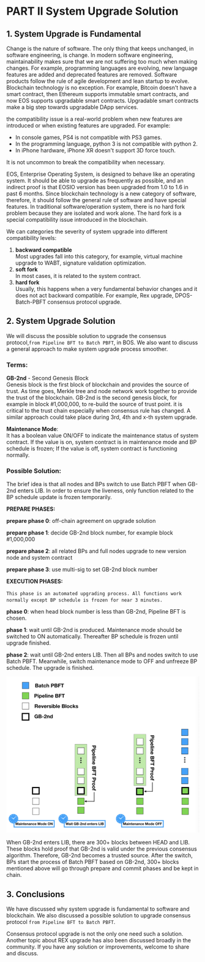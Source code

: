 # PART II  System Upgrade Solution
## 1. System Upgrade is Fundamental
Change is the nature of software. The only thing that keeps unchanged, in software engineering, is change. In modern software engineering, maintainability makes sure that we are not suffering too much when making changes. For example, programming languages are evolving, new language features are added and deprecated features are removed. Software products follow the rule of agile development and lean startup to evolve. Blockchain technology is no exception. For example, Bitcoin doesn't have a smart contract, then Ethereum supports immutable smart contracts, and now EOS supports upgradable smart contracts. Upgradable smart contracts make a big step towards upgradable DApp services.

the compatibility issue is a real-world problem when new features are introduced or when existing features are upgraded. For example:
- In console games, PS4 is not compatible with PS3 games.
- In the programming language, python 3 is not compatible with python 2.
- In iPhone hardware, iPhone XR doesn't support 3D force touch.

It is not uncommon to break the compatibility when necessary.

EOS, Enterprise Operating System, is designed to behave like an operating system. It should be able to upgrade as frequently as possible, and an indirect proof is that EOSIO version has been upgraded from 1.0 to 1.6 in past 6 months. Since blockchain technology is a new category of software, therefore, it should follow the general rule of software and have special features. In traditional software/operation system, there is no hard fork problem because they are isolated and work alone. The hard fork is a special compatibility issue introduced in the blockchain.

We can categories the severity of system upgrade into different compatibility levels:
1. **backward compatible**  
Most upgrades fall into this category, for example, virtual machine upgrade to WABT, signature validation optimization.
2. **soft fork**  
In most cases, it is related to the system contract.
3. **hard fork**  
Usually, this happens when a very fundamental behavior changes and it does not act backward compatible. For example, Rex upgrade, DPOS-Batch-PBFT consensus protocol upgrade.


## 2. System Upgrade Solution
We will discuss the possible solution to upgrade the consensus protocol,`from Pipeline BFT to Batch PBFT`, in BOS. We also want to discuss a general approach to make system upgrade process smoother.

### Terms:

**GB-2nd** - Second Genesis Block  
Genesis block is the first block of blockchain and provides the source of trust. As time goes, Merkle tree and node network work together to provide the trust of the blockchain. GB-2nd is the second genesis block, for example in block #1,000,000, to re-build the source of trust point. it is critical to the trust chain especially when consensus rule has changed. A similar approach could take place during 3rd, 4th and x-th system upgrade.

**Maintenance Mode**:  
It has a boolean value ON/OFF to indicate the maintenance status of system contract. If the value is on, system contract is in maintenance mode and BP schedule is frozen; If the value is off, system contract is functioning normally.

### Possible Solution:  

The brief idea is that all nodes and BPs switch to use Batch PBFT when GB-2nd enters LIB. In order to ensure the liveness, only function related to the BP schedule update is frozen temporarily.


**PREPARE PHASES:**

**prepare phase 0**: off-chain agreement on upgrade solution

**prepare phase 1**: decide GB-2nd block number, for example block #1,000,000

**prepare phase 2**: all related BPs and full nodes upgrade to new version node and system contract

**prepare phase 3**: use multi-sig to set GB-2nd block number

**EXECUTION PHASES:**

`This phase is an automated upgrading process. All functions work normally except BP schedule is frozen for near 3 minutes.`

**phase 0**: when head block number is less than GB-2nd, Pipeline BFT is chosen.

**phase 1**: wait until GB-2nd is produced. Maintenance mode should be switched to ON automatically. Thereafter BP schedule is frozen until upgrade finished.

**phase 2**: wait until GB-2nd enters LIB. Then all BPs and nodes switch to use Batch PBFT. Meanwhile, switch maintenance mode to OFF and unfreeze BP schedule. The upgrade is finished.


![lib_upgrade](images/BOS_LIB_Acceleration_PART_II/lib_upgrade.jpg)


When GB-2nd enters LIB, there are 300+ blocks between HEAD and LIB. These blocks hold proof that GB-2nd is valid under the previous consensus algorithm. Therefore, GB-2nd becomes a trusted source. After the switch, BPs start the process of Batch PBFT based on GB-2nd, 300+ blocks mentioned above will go through prepare and commit phases and be kept in chain.

## 3. Conclusions
We have discussed why system upgrade is fundamental to software and blockchain. We also discussed a possible solution to upgrade consensus protocol `from Pipeline BFT to Batch PBFT`.

Consensus protocol upgrade is not the only one need such a solution. Another topic about REX upgrade has also been discussed broadly in the community. If you have any solution or improvements, welcome to share and discuss.  
